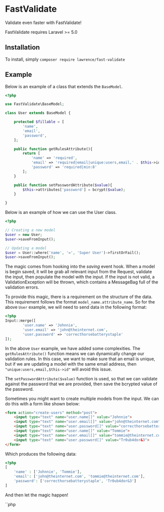 # FastValidate

Validate even faster with FastValidate!

FastValidate requires Laravel >= 5.0

## Installation

To install, simply `composer require lawrence/fast-validate`

## Example

Below is an example of a class that extends the `BaseModel`.

```php
<?php

use FastValidate\BaseModel;

class User extends BaseModel {

    protected $fillable = [
        'name',
        'email',
        'password',
    ];

    public function getRulesAttribute(){
        return [
            'name' => 'required',
            'email' => 'required|email|unique:users,email,' . $this->id,
            'password' => 'required|min:8'
        ];
    }

    public function setPasswordAttribute($value){
        $this->attributes['password'] = bcrypt($value);
    }

}
```

Below is an example of how we can use the User class.

```php
<?php

// Creating a new model
$user = new User;
$user->saveFromInput();

// Updating a model
$user = User::where('name', '=', 'Super User')->firstOrFail();
$user->saveFromInput();
```

The magic comes from hooking into the _saving_ event hook. When a model is begin saved, it will be grab all relevant input from the Request, validate the input, then populate the model with the input. If the input is not valid, a ValidationException will be thrown, which contains a MessageBag full of the validation errors.

To provide this magic, there is a requirement on the structure of the data.
This requirement follows the format `model_name.attribute_name`.
So for the above `User` example, we will need to send data in the following format:

```php
<?php
Input::merge([
        'user.name' => 'Johnnie',
        'user.email' => 'john@theinternet.com',
        'user.password' => 'correcthorsebatterystaple'
]);
```

In the above `User` example, we have added some complexities. The `getRulesAttribute()` function means we can dynamically change our validation rules. In this case, we want to make sure that an email is unique, but if we are updating a model with the same email address, then `"unique:users,email,$this->id"` will avoid this issue.

The `setPasswordAttribute($value)` function is used, so that we can validate against the password that we are provided, then save the bcrypted value of the password.

Sometimes you might want to create multiple models from the input.
We can do this with a form like shown below:

```html
<form action="create-users" method="post">
    <input type="text" name="user.name[]" value="Johnnie">
    <input type="text" name="user.email[]" value="john@theinternet.com">
    <input type="text" name="user.password[]" value="correcthorsebatterystaple">
    <input type="text" name="user.name[]" value="Tommie">
    <input type="text" name="user.email[]" value="tommie@theinternet.com">
    <input type="text" name="user.password[]" value="Tr0ub4dor&3">
</form>
```

Which produces the following data:

```php
<?php
[
    'name' : ['Johnnie', 'Tommie'],
    'email': ['john@theinternet.com', 'tommie@theinternet.com'],
    'password': ['correcthorsebatterystaple', 'Tr0ub4dor&3']
]
```

And then let the magic happen!

``php
<?php
$users = User::createFromInput();
```
